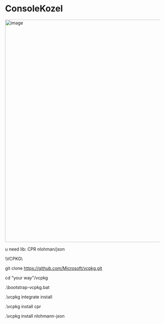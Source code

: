 # ConsoleKozel
<img width="508" height="722" alt="image" src="https://github.com/user-attachments/assets/8fab5666-cb2f-41c0-abcf-7c1c634d3fd6" />

u need lib:
CPR
nlohman/json


\\VCPKG\\

git clone https://github.com/Microsoft/vcpkg.git

cd "your way"/vcpkg

.\bootstrap-vcpkg.bat

.\vcpkg integrate install

.\vcpkg install cpr

.\vcpkg install nlohmann-json
